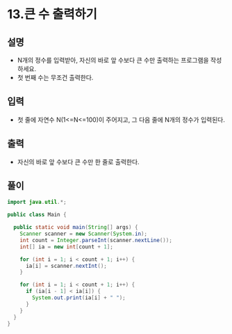 # 13.큰 수 출력하기

## 설명
* N개의 정수를 입력받아, 자신의 바로 앞 수보다 큰 수만 출력하는 프로그램을 작성하세요.
* 첫 번째 수는 무조건 출력한다.

## 입력
* 첫 줄에 자연수 N(1<=N<=100)이 주어지고, 그 다음 줄에 N개의 정수가 입력된다.

## 출력
* 자신의 바로 앞 수보다 큰 수만 한 줄로 출력한다.

## 풀이
```java
import java.util.*;

public class Main {

  public static void main(String[] args) {
    Scanner scanner = new Scanner(System.in);
    int count = Integer.parseInt(scanner.nextLine());
    int[] ia = new int[count + 1];

    for (int i = 1; i < count + 1; i++) {
      ia[i] = scanner.nextInt();
    }

    for (int i = 1; i < count + 1; i++) {
      if (ia[i - 1] < ia[i]) {
        System.out.print(ia[i] + " ");
      }
    }
  }
}
```